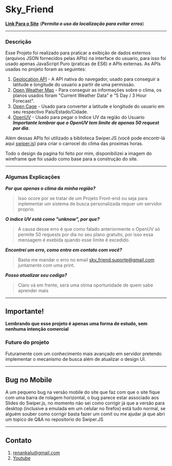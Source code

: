 # Sky_Friend

**[Link Para o Site](https://sky-friend.vercel.app/)** (___Permita o uso da localização para evitar erros___)

---

### Descrição
 Esse Projeto foi realizado para praticar a exibição de dados externos (arquivos JSON fornecidos pelas APIs) na interface do usuario, para isso foi usado apenas JavaScript Puro (praticas de ES6) e APIs externas. As APIs usadas no projeto foram as seguintes: 
 
1. [Geolocation API](https://developer.mozilla.org/en-US/docs/Web/API/Navigator/geolocation) - A API nativa do navegador, usado para conseguir a latitude e longitude do usuario a partir de uma permissão. 
2. [Open Weather Map](https://openweathermap.org/) - Para conseguir as informações sobre o clima, os planos usados foram "Current Weather Data" e "5 Day / 3 Hour Forecast".
3. [Open Cage](https://opencagedata.com/) - Usado para converter a latitude e longitude do usuario em seu respectivo País/Estado/Cidade.
4. [OpenUV](https://www.openuv.io/dashboard) - Usado para pegar o Indice UV da região do Usuario ___Importante lembrar que o OpenUV tem limite de apenas 50 request por dia___.

 Além dessas APIs foi utilizado a biblioteca Swiper.JS (você pode encontr-lá aqui [swiper.js](https://swiperjs.com/)) para criar o carrocel do clima das proximas horas.
 
 Todo o design da pagina foi feito por mim, disponibilizei a imagem do wireframe que foi usado como base para a construção do site.

---

### Algumas Explicações
___Por que apenas o clima da minha região?___
> Isso ocore por se tratar de um Projeto Front-end ou seja para inplementar um sistema de busca personalizada requer um servidor proprio.

___O indice UV está como "unknow", por que?___
> A causa desse erro é que como falado anteriormente o OpenUV só permite 50 requests por dia no seu plano gratuito, por isso essa mensagem é exebida quando esse limite é excedido.

___Encontrei um erro, como entro em contato com você?___
> Basta me mandar o erro no email [sky_friend.suporte@gmail.com](sky_friend@gmail.com) juntamente com uma print.

___Posso atualizar seu codigo?___
> Claro vá em frente, será uma otima oportunidade de quem sabe aprender mais

---

## Importante! 
 **Lembrando que esse projeto é apenas uma forma de estudo, sem nenhuma intenção comercial** 
### Futuro do projeto 
 Futuramente com um conhecimento mais avançado em servidor pretendo implementar o mecanismo de busca além de atualizar o design UI.
 
 ---
 
 ## Bug no Mobile
  A um pequeno bug na versão mobile do site que faz com que o site fique com uma barra de rolagem horizontal, o bug parece estar associado aos Slides do Swiper.js, no momento não sei como corrigir já que a versão para desktop (inclusive a emulada em um celular no firefox) está tudo normal, se alguém souber como corrigir basta fazer um comit ou me ajudar já que abri um topico de Q&A no repositorio do Swiper.JS
  
 ---
 
 ## Contato
 1. [renankalu@gmail.com](renankalu@gmail.com)
 2. [Youtube]()
